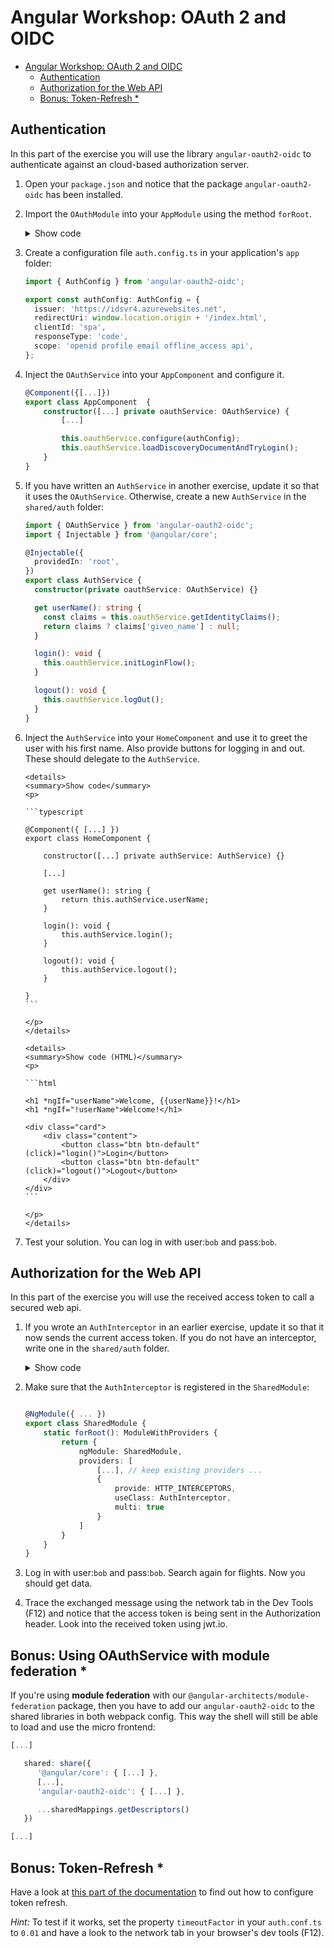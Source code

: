 # Angular Workshop: OAuth 2 and OIDC

- [Angular Workshop: OAuth 2 and OIDC](#angular-workshop-oauth-2-and-oidc)
  - [Authentication](#authentication)
  - [Authorization for the Web API](#authorization-for-the-web-api)
  - [Bonus: Token-Refresh \*](#bonus-token-refresh-)

## Authentication

In this part of the exercise you will use the library `angular-oauth2-oidc` to authenticate against an cloud-based authorization server.

1.  Open your `package.json` and notice that the package `angular-oauth2-oidc` has been installed.

2.  Import the `OAuthModule` into your `AppModule` using the method `forRoot`.

    <details>
    <summary>Show code</summary>
    <p>

    ```typescript

    import { OAuthModule } from 'angular-oauth2-oidc';

    [...]

    @NgModule({
    imports: [
        BrowserModule,
        HttpClientModule,

        OAuthModule.forRoot(),

        [...]
    ],
    [...]
    })
    export class AppModule {}
    ```

    </p>
    </details>

3.  Create a configuration file `auth.config.ts` in your application's `app` folder:

    ```typescript
    import { AuthConfig } from 'angular-oauth2-oidc';

    export const authConfig: AuthConfig = {
      issuer: 'https://idsvr4.azurewebsites.net',
      redirectUri: window.location.origin + '/index.html',
      clientId: 'spa',
      responseType: 'code',
      scope: 'openid profile email offline_access api',
    };
    ```

4.  Inject the `OAuthService` into your `AppComponent` and configure it.

    ```typescript
    @Component({[...]})
    export class AppComponent  {
        constructor([...] private oauthService: OAuthService) {
            [...]

            this.oauthService.configure(authConfig);
            this.oauthService.loadDiscoveryDocumentAndTryLogin();
        }
    }
    ```

5.  If you have written an `AuthService` in another exercise, update it so that it uses the `OAuthService`.
    Otherwise, create a new `AuthService` in the `shared/auth` folder:

    ```typescript
    import { OAuthService } from 'angular-oauth2-oidc';
    import { Injectable } from '@angular/core';

    @Injectable({
      providedIn: 'root',
    })
    export class AuthService {
      constructor(private oauthService: OAuthService) {}

      get userName(): string {
        const claims = this.oauthService.getIdentityClaims();
        return claims ? claims['given_name'] : null;
      }

      login(): void {
        this.oauthService.initLoginFlow();
      }

      logout(): void {
        this.oauthService.logOut();
      }
    }
    ```

6.  Inject the `AuthService` into your `HomeComponent` and use it to greet the user with his first name.
    Also provide buttons for logging in and out. These should delegate to the `AuthService`.

        <details>
        <summary>Show code</summary>
        <p>

        ```typescript

        @Component({ [...] })
        export class HomeComponent {

            constructor([...] private authService: AuthService) {}

            [...]

            get userName(): string {
                return this.authService.userName;
            }

            login(): void {
                this.authService.login();
            }

            logout(): void {
                this.authService.logout();
            }

        }
        ```

        </p>
        </details>

        <details>
        <summary>Show code (HTML)</summary>
        <p>

        ```html

        <h1 *ngIf="userName">Welcome, {{userName}}!</h1>
        <h1 *ngIf="!userName">Welcome!</h1>

        <div class="card">
            <div class="content">
                <button class="btn btn-default" (click)="login()">Login</button>
                <button class="btn btn-default" (click)="logout()">Logout</button>
            </div>
        </div>
        ```

        </p>
        </details>

7.  Test your solution. You can log in with user:`bob` and pass:`bob`.

## Authorization for the Web API

In this part of the exercise you will use the received access token to call a secured web api.

1.  If you wrote an `AuthInterceptor` in an earlier exercise, update it so that it now sends the current access token.
    If you do not have an interceptor, write one in the `shared/auth` folder.

    <details>
    <summary>Show code</summary>
    <p>

    ```typescript
    import { Injectable } from '@angular/core';
    import { Router } from '@angular/router';
    import {
      HttpEvent,
      HttpHandler,
      HttpInterceptor,
      HttpRequest,
      HttpResponse,
      HttpErrorResponse,
    } from '@angular/common/http';
    import { Observable, throwError } from 'rxjs';
    import { catchError } from 'rxjs/operators';

    import { OAuthService, OAuthStorage } from 'angular-oauth2-oidc';

    @Injectable()
    export class AuthInterceptor implements HttpInterceptor {
      constructor(private storage: OAuthStorage, private router: Router) {}

      public intercept(req: HttpRequest<any>, next: HttpHandler): Observable<HttpEvent<any>> {
        if (req.url.startsWith('http://www.angular.at')) {
          const headers = req.headers.set('Authorization', 'Bearer ' + this.storage.getItem('access_token'));

          req = req.clone({ headers });
        }

        return next.handle(req).pipe(catchError((error) => this.handleError(error)));
      }

      private handleError(event: HttpErrorResponse) {
        if (event.status == 401 || event.status == 403) {
          this.router.navigate(['/home', { needsLogin: true }]);
        }

        return throwError(event);
      }
    }
    ```

    </p>
    </details>

2.  Make sure that the `AuthInterceptor` is registered in the `SharedModule`:

    ```typescript

    @NgModule({ ... })
    export class SharedModule {
        static forRoot(): ModuleWithProviders {
            return {
                ngModule: SharedModule,
                providers: [
                    [...], // keep existing providers ...
                    {
                        provide: HTTP_INTERCEPTORS,
                        useClass: AuthInterceptor,
                        multi: true
                    }
                ]
            }
        }
    }
    ```

3.  Log in with user:`bob` and pass:`bob`.
    Search again for flights. Now you should get data.

4.  Trace the exchanged message using the network tab in the Dev Tools (F12) and notice that the access token is being sent in the Authorization header. Look into the received token using jwt.io.

## Bonus: Using OAuthService with module federation \*

If you're using **module federation** with our `@angular-architects/module-federation` package, then you have to add our `angular-oauth2-oidc` to the shared libraries in both webpack config. This way the shell will still be able to load and use the micro frontend:

```typescript
[...]

   shared: share({
      '@angular/core': { [...] },
      [...],
      'angular-oauth2-oidc': { [...] },

      ...sharedMappings.getDescriptors()
   })

[...]
```

## Bonus: Token-Refresh \*

Have a look at [this part of the documentation](https://manfredsteyer.github.io/angular-oauth2-oidc/docs/additional-documentation/refreshing-a-token.html) to find out how to configure token refresh.

_Hint:_ To test if it works, set the property `timeoutFactor` in your `auth.conf.ts` to `0.01` and have a look to the network tab in your browser's dev tools (F12).
